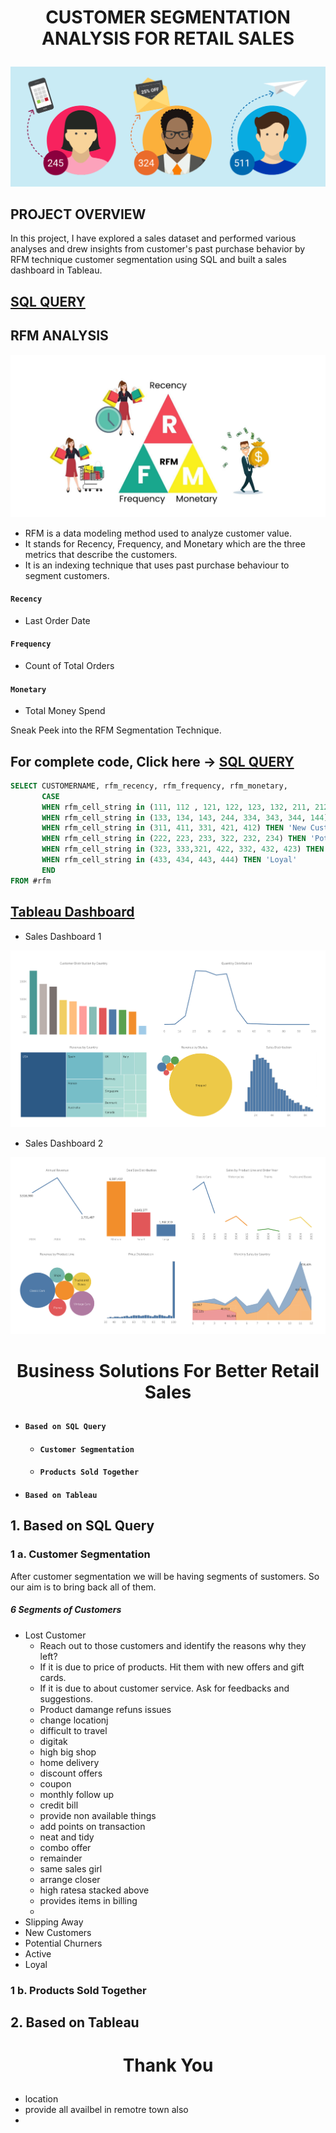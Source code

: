 # <p align = 'center'>CUSTOMER SEGMENTATION ANALYSIS FOR RETAIL SALES</p>
![pic](https://github.com/arjunan-k/Customer_Segmentation/blob/main/Images/Customer%20Segmentation.png?raw=true)
## PROJECT OVERVIEW
In this project, I have explored a sales dataset and performed various analyses and drew insights from customer's past purchase behavior by RFM technique customer segmentation using SQL and built a sales dashboard in Tableau.
## [SQL QUERY](https://github.com/arjunan-k/Customer_Segmentation/blob/main/Customer_Segmentation.md)
## RFM ANALYSIS
![pic](https://github.com/arjunan-k/Customer_Segmentation/blob/main/Images/RFM.png?raw=true)
* RFM is a data modeling method used to analyze customer value. 
* It stands for Recency, Frequency, and Monetary which are the three metrics that describe the customers. 
* It is an indexing technique that uses past purchase behaviour to segment customers.
#### `Recency`
* Last Order Date
#### `Frequency`
* Count of Total Orders
#### `Monetary`
* Total Money Spend

Sneak Peek into the RFM Segmentation Technique.
## For complete code, Click here -> [SQL QUERY](https://github.com/arjunan-k/Customer_Segmentation/blob/main/Customer_Segmentation.md)
```sql
SELECT CUSTOMERNAME, rfm_recency, rfm_frequency, rfm_monetary, 
       CASE
	   WHEN rfm_cell_string in (111, 112 , 121, 122, 123, 132, 211, 212, 114, 141, 221) THEN 'Lost Customer'    -- lost customer.
	   WHEN rfm_cell_string in (133, 134, 143, 244, 334, 343, 344, 144) THEN 'Slipping Away'                    -- big spender, slipping away.
	   WHEN rfm_cell_string in (311, 411, 331, 421, 412) THEN 'New Customer'                                    -- new customer.
	   WHEN rfm_cell_string in (222, 223, 233, 322, 232, 234) THEN 'Potential Churners'                         -- probably leave the service.
	   WHEN rfm_cell_string in (323, 333,321, 422, 332, 432, 423) THEN 'Active'                                 -- customers who buy often at low price.
	   WHEN rfm_cell_string in (433, 434, 443, 444) THEN 'Loyal'                                                -- customers who buy regularly at high price.
       END
FROM #rfm
```
## [Tableau Dashboard](https://public.tableau.com/app/profile/arjunan.k.com/viz/CustomerSegmentationSalesDashboard/SalesDashboard1)
* Sales Dashboard 1

![pic](https://github.com/arjunan-k/Customer_Segmentation/blob/main/Images/Sales%20Dashboard%201.png?raw=true)
* Sales Dashboard 2

![pic](https://github.com/arjunan-k/Customer_Segmentation/blob/main/Images/Sales%20Dashboard%202.png?raw=true)

# <p align = 'center'>Business Solutions For Better Retail Sales</p>
* #### `Based on SQL Query`
  * #### `Customer Segmentation`
  * #### `Products Sold Together`
* #### `Based on Tableau`
## 1. Based on SQL Query
### 1 a. Customer Segmentation
After customer segmentation we will be having segments of sustomers. So our aim is to bring back all of them.

##### 6 Segments of Customers
* Lost Customer
  * Reach out to those customers and identify the reasons why they left?
  * If it is due to price of products. Hit them with new offers and gift cards.
  * If it is due to about customer service. Ask for feedbacks and suggestions.
  * Product damange refuns issues
  * change locationj
  * difficult to travel
  * digitak
  * high big shop
  * home delivery
  * discount offers
  * coupon
  * monthly follow up
  * credit bill
  * provide non available things
  * add points on transaction
  * neat and tidy
  * combo offer 
  * remainder
  * same sales girl
  * arrange closer
  * high ratesa stacked above
  * provides items in billing
  * 
* Slipping Away
* New Customers
* Potential Churners
* Active
* Loyal
### 1 b. Products Sold Together
## 2. Based on Tableau

# <p align = 'center'>Thank You</p>
* location
* provide all availbel in remotre town also
* 
